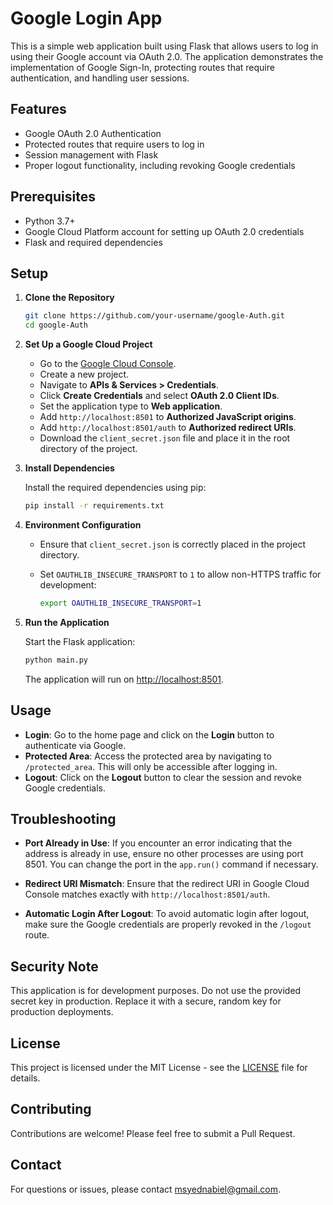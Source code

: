 # Google Login App

This is a simple web application built using Flask that allows users to log in using their Google account via OAuth 2.0. The application demonstrates the implementation of Google Sign-In, protecting routes that require authentication, and handling user sessions.

## Features

- Google OAuth 2.0 Authentication
- Protected routes that require users to log in
- Session management with Flask
- Proper logout functionality, including revoking Google credentials

## Prerequisites

- Python 3.7+
- Google Cloud Platform account for setting up OAuth 2.0 credentials
- Flask and required dependencies

## Setup

1. **Clone the Repository**

   ```bash
   git clone https://github.com/your-username/google-Auth.git
   cd google-Auth
   ```

2. **Set Up a Google Cloud Project**

   - Go to the [Google Cloud Console](https://console.cloud.google.com/).
   - Create a new project.
   - Navigate to **APIs & Services > Credentials**.
   - Click **Create Credentials** and select **OAuth 2.0 Client IDs**.
   - Set the application type to **Web application**.
   - Add `http://localhost:8501` to **Authorized JavaScript origins**.
   - Add `http://localhost:8501/auth` to **Authorized redirect URIs**.
   - Download the `client_secret.json` file and place it in the root directory of the project.

3. **Install Dependencies**

   Install the required dependencies using pip:

   ```bash
   pip install -r requirements.txt
   ```

4. **Environment Configuration**

   - Ensure that `client_secret.json` is correctly placed in the project directory.
   - Set `OAUTHLIB_INSECURE_TRANSPORT` to `1` to allow non-HTTPS traffic for development:

     ```bash
     export OAUTHLIB_INSECURE_TRANSPORT=1
     ```

5. **Run the Application**

   Start the Flask application:

   ```bash
   python main.py
   ```

   The application will run on [http://localhost:8501](http://localhost:8501).

## Usage

- **Login**: Go to the home page and click on the **Login** button to authenticate via Google.
- **Protected Area**: Access the protected area by navigating to `/protected_area`. This will only be accessible after logging in.
- **Logout**: Click on the **Logout** button to clear the session and revoke Google credentials.

## Troubleshooting

- **Port Already in Use**: If you encounter an error indicating that the address is already in use, ensure no other processes are using port 8501. You can change the port in the `app.run()` command if necessary.
  
- **Redirect URI Mismatch**: Ensure that the redirect URI in Google Cloud Console matches exactly with `http://localhost:8501/auth`.
  
- **Automatic Login After Logout**: To avoid automatic login after logout, make sure the Google credentials are properly revoked in the `/logout` route.

## Security Note

This application is for development purposes. Do not use the provided secret key in production. Replace it with a secure, random key for production deployments.

## License

This project is licensed under the MIT License - see the [LICENSE](LICENSE) file for details.

## Contributing

Contributions are welcome! Please feel free to submit a Pull Request.

## Contact

For questions or issues, please contact [msyednabiel@gmail.com](mailto:msyednabiel@gmail.com).

```
